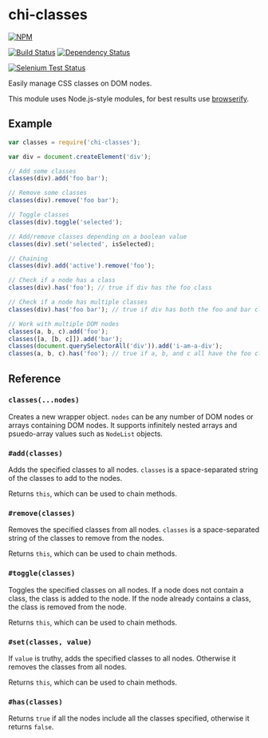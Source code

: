 # chi-classes

[![NPM](https://nodei.co/npm/chi-classes.png?compact=true)](https://nodei.co/npm/chi-classes/)

[![Build Status](https://drone.io/github.com/conradz/chi-classes/status.png)](https://drone.io/github.com/conradz/chi-classes/latest)
[![Dependency Status](https://gemnasium.com/conradz/chi-classes.png)](https://gemnasium.com/conradz/chi-classes)

[![Selenium Test Status](https://saucelabs.com/browser-matrix/chi-classes.svg)](https://saucelabs.com/u/chi-classes)

Easily manage CSS classes on DOM nodes.

This module uses Node.js-style modules, for best results use
[browserify](https://github.com/substack/node-browserify).


## Example

```js
var classes = require('chi-classes');

var div = document.createElement('div');

// Add some classes
classes(div).add('foo bar');

// Remove some classes
classes(div).remove('foo bar');

// Toggle classes
classes(div).toggle('selected');

// Add/remove classes depending on a boolean value
classes(div).set('selected', isSelected);

// Chaining
classes(div).add('active').remove('foo');

// Check if a node has a class
classes(div).has('foo'); // true if div has the foo class

// Check if a node has multiple classes
classes(div).has('foo bar'); // true if div has both the foo and bar classes

// Work with multiple DOM nodes
classes(a, b, c).add('foo');
classes([a, [b, c]]).add('bar');
classes(document.querySelectorAll('div')).add('i-am-a-div');
classes(a, b, c).has('foo'); // true if a, b, and c all have the foo class
```


## Reference

### `classes(...nodes)`

Creates a new wrapper object. `nodes` can be any number of DOM nodes or arrays
containing DOM nodes. It supports infinitely nested arrays and psuedo-array
values such as `NodeList` objects.

### `#add(classes)`

Adds the specified classes to all nodes. `classes` is a space-separated string
of the classes to add to the nodes.

Returns `this`, which can be used to chain methods.

### `#remove(classes)`

Removes the specified classes from all nodes. `classes` is a space-separated
string of the classes to remove from the nodes.

Returns `this`, which can be used to chain methods.

### `#toggle(classes)`

Toggles the specified classes on all nodes. If a node does not contain a class,
the class is added to the node. If the node already contains a class, the class
is removed from the node.

Returns `this`, which can be used to chain methods.

### `#set(classes, value)`

If `value` is truthy, adds the specified classes to all nodes. Otherwise it
removes the classes from all nodes.

Returns `this`, which can be used to chain methods.

### `#has(classes)`

Returns `true` if all the nodes include all the classes specified, otherwise it
returns `false`.
